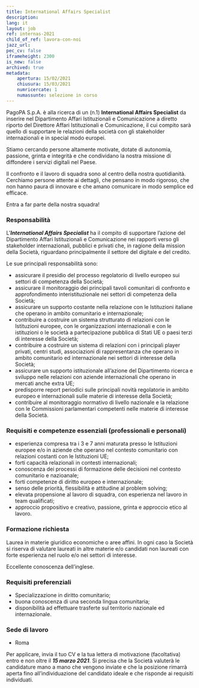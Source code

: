 ```yaml
---
title: International Affairs Specialist
description:
lang: it
layout: job
ref: internas-2021
child_of_ref: lavora-con-noi
jazz_url: 
pec_cv: false
iframeheight: 2300
is_new: false
archived: true
metadata:
    apertura: 15/02/2021
    chiusura: 15/03/2021
    numricercate: 1
    numassunte: selezione in corso
---
```


PagoPA S.p.A. è alla ricerca di un (n.1) **International Affairs Specialist** da inserire nel Dipartimento Affari Istituzionali e Comunicazione a diretto riporto del Direttore Affari Istituzionali e Comunicazione, il cui compito sarà quello  di supportare le relazioni della società con gli stakeholder internazionali e in special modo europei.

Stiamo cercando persone altamente motivate, dotate di autonomia, passione, grinta e integrità e che condividano la nostra missione di diffondere i servizi digitali nel Paese.

Il confronto e il lavoro di squadra sono al centro della nostra quotidianità. Cerchiamo persone attente ai dettagli, che pensano in modo rigoroso, che non hanno paura di innovare e che amano comunicare in modo semplice ed efficace.
 
Entra a far parte della nostra squadra!

### Responsabilità

L’***International Affairs Specialist*** ha il compito di supportare l’azione del Dipartimento Affari Istituzionali e Comunicazione nei rapporti verso gli stakeholder internazionali, pubblici e privati che, in ragione della mission della Società, riguardano principalmente il settore del digitale e del credito.  

Le sue principali responsabilità sono:
- assicurare il presidio del processo regolatorio di livello europeo sui settori di competenza della Società; 
- assicurare il monitoraggio dei principali tavoli comunitari di confronto e approfondimento interistituzionale nei settori di competenza della Società; 
- assicurare un supporto costante nella relazione con le Istituzioni italiane che operano in ambito comunitario e internazionale; 
- contribuire a costruire un sistema strutturato di relazioni con le Istituzioni europee, con le organizzazioni internazionali e con le istituzioni o le società a partecipazione pubblica di Stati UE o paesi terzi di interesse della Società; 
- contribuire a costruire un sistema di relazioni con i principali player privati, centri studi, associazioni di rappresentanza che operano in ambito comunitario ed internazionale nei settori di interesse della Società; 
- assicurare un supporto istituzionale all’azione del Dipartimento ricerca e sviluppo nelle relazioni con aziende internazionali che operano in mercati anche extra UE; 
- predisporre report periodici sulle principali novità regolatorie in ambito europeo e internazionali sulle materie di interesse della Società; 
- contribuire al monitoraggio normativo di livello nazionale e la relazione con le Commissioni parlamentari competenti nelle materie di interesse della Società.
 
### Requisiti e competenze essenziali (professionali e personali) 
- esperienza compresa tra i 3 e 7 anni maturata presso le Istituzioni europee e/o in aziende che operano nel contesto comunitario con relazioni costanti con le Istituzioni UE; 
- forti capacità relazionali in contesti internazionali; 
- conoscenza dei processi di formazione delle decisioni nel contesto comunitario e nazioanale; 
- forti competenze di diritto europeo e internazionale; 
- senso delle priorità, flessibilità e attitudine al problem solving;
- elevata propensione al lavoro di squadra, con esperienza nel lavoro in team qualificati;
- approccio propositivo e creativo, passione, grinta e approccio etico al lavoro.

### Formazione richiesta
Laurea in materie giuridico economiche o aree affini. In ogni caso la Società si riserva di valutare laureati in altre materie e/o candidati non laureati con forte esperienza nel ruolo e/o nei settori di interesse.

Eccellente conoscenza dell’inglese. 

### Requisiti preferenziali
- Specializzazione in diritto comunitario;
- buona conoscenza di una seconda lingua comunitaria;
- disponibilità ad effettuare trasferte sul territorio nazionale ed internazionale.

### Sede di lavoro
- Roma

Per applicare, invia il tuo CV e la tua lettera di motivazione (facoltativa) entro e non oltre il ***15 marzo 2021***. Si precisa che la Società valuterà le candidature mano a mano che vengono inviate e che la posizione rimarrà aperta fino all’individuazione del candidato ideale e che risponde ai requisiti individuati.

